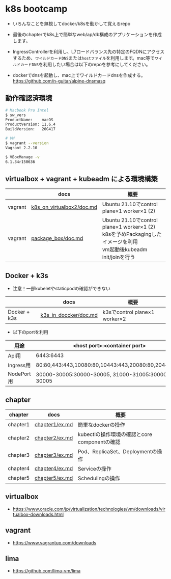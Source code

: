 # k8s bootcamp
- いろんなことを無視してdocker/k8sを動かして覚えるrepo
- 最後のchapterでk8s上で簡単なweb/ap/db構成のアプリケーションを作成します。
- IngressControllerを利用し、L7ロードバランス先の特定のFQDNにアクセスするため、`ワイルドカードDNS`または`hostファイル`を利用します。mac等で`ワイルドカードDNS`を利用したい場合は以下のrepoを参考にしてください。<br>

- dockerでdnsを起動し、mac上でワイルドカードdnsを作成する。<br>
https://github.com/n-guitar/alpine-dnsmasq<br>


## 動作確認済環境
```sh
# Macbook Pro Intel
$ sw_vers
ProductName:    macOS
ProductVersion: 11.6.4
BuildVersion:   20G417

# VM
$ vagrant --version
Vagrant 2.2.10

$ VBoxManage -v
6.1.34r150636
```

## virtualbox + vagrant + kubeadm による環境構築

||docs|概要|
|---|---|---|
|vagrant|[k8s_on_virtualbox2/doc.md](k8s_on_virtualbox2/doc.md)|Ubuntu 21.10でcontrol plane×1 worker×1 (2)|
|vagrant|[package_box/doc.md](package_box/doc.md)|Ubuntu 21.10でcontrol plane×1 worker×1 (2) <br>k8sを予めPackagingしたイメージを利用<br> vm起動後kubeadm init/joinを行う|

## Docker + k3s
- 注意！一部kubeletやstaticpodの確認ができない

||docs|概要|
|---|---|---|
|Docker + k3s|[k3s_in_doccker/doc.md](k3s_in_doccker/doc.md)|k3sでcontrol plane×1 worker×2<br>|

- 以下のportを利用

|用途|\<host port>:\<container port>|
|---|---|
|Api用|6443:6443|
|Ingress用|80:80,443:443,10080:80,10443:443,20080:80,20443:443|
|NodePort用|30000-30005:30000-30005, 31000-31005:30000-30005|

## chapter

|chapter|docs|概要|
|---|---|---|
|chapter1|[chapter1/ex.md](chapter1/ex.md)|簡単なdockerの操作|
|chapter2|[chapter2/ex.md](chapter2/ex.md)|kubectlの操作環境の確認とcore componentの確認|
|chapter3|[chapter3/ex.md](chapter3/ex.md)|Pod、ReplicaSet、Deploymentの操作|
|chapter4|[chapter4/ex.md](chapter4/ex.md)|Serviceの操作|
|chapter5|[chapter5/ex.md](chapter5/ex.md)|Schedulingの操作|

## virtualbox
- https://www.oracle.com/jp/virtualization/technologies/vm/downloads/virtualbox-downloads.html

## vagrant
- https://www.vagrantup.com/downloads
## lima
- https://github.com/lima-vm/lima
